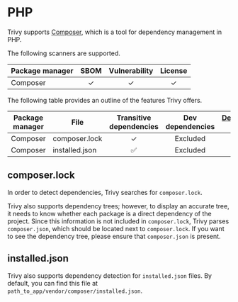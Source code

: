# PHP

Trivy supports [Composer][composer], which is a tool for dependency management in PHP.

The following scanners are supported.

| Package manager | SBOM | Vulnerability | License |
|-----------------|:----:|:-------------:|:-------:|
| Composer        |  ✓   |       ✓       |    ✓    |

The following table provides an outline of the features Trivy offers.


| Package manager | File           | Transitive dependencies | Dev dependencies | [Dependency graph][dependency-graph] | Position |
|-----------------|----------------|:-----------------------:|:----------------:|:------------------------------------:|:--------:|
| Composer        | composer.lock  |            ✓            |     Excluded     |                  ✓                   |    ✓     |
| Composer        | installed.json |            ✅            |     Excluded     |                  -                   |    ✓     |

## composer.lock
In order to detect dependencies, Trivy searches for `composer.lock`.

Trivy also supports dependency trees; however, to display an accurate tree, it needs to know whether each package is a direct dependency of the project.
Since this information is not included in `composer.lock`, Trivy parses `composer.json`, which should be located next to `composer.lock`.
If you want to see the dependency tree, please ensure that `composer.json` is present.

## installed.json
Trivy also supports dependency detection for `installed.json` files. By default, you can find this file at `path_to_app/vendor/composer/installed.json`.

[composer]: https://getcomposer.org/
[dependency-graph]: ../../configuration/reporting.md#show-origins-of-vulnerable-dependencies